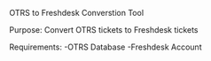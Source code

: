 OTRS to Freshdesk Converstion Tool

Purpose: Convert OTRS tickets to Freshdesk tickets

Requirements: 
-OTRS Database
-Freshdesk Account

